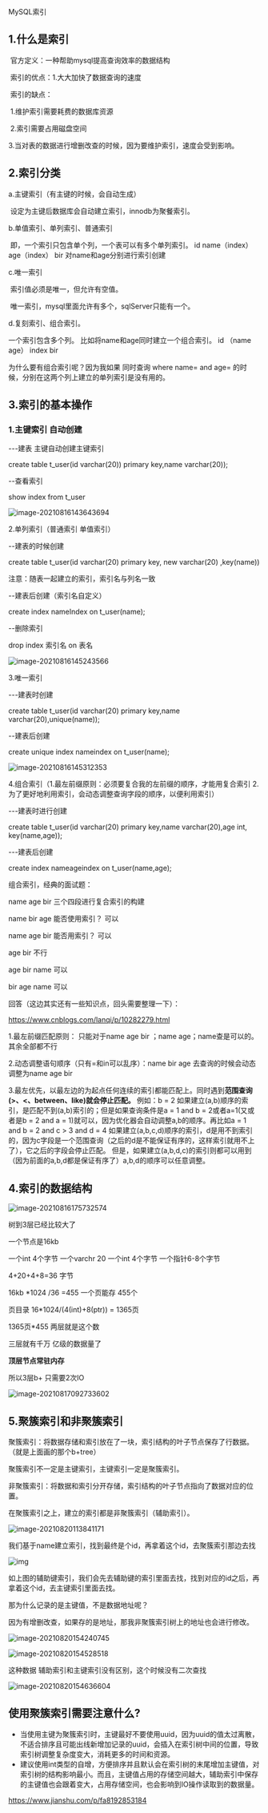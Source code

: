 MySQL索引

## 1.什么是索引

​	官方定义：一种帮助mysql提高查询效率的数据结构

​	索引的优点：1.大大加快了数据查询的速度

​	索引的缺点：

​	1.维护索引需要耗费的数据库资源

​	2.索引需要占用磁盘空间

​	3.当对表的数据进行增删改查的时候，因为要维护索引，速度会受到影响。



## 2.索引分类

a.主键索引（有主键的时候，会自动生成）

​		设定为主键后数据库会自动建立索引，innodb为聚餐索引。

b.单值索引、单列索引、普通索引

​		即，一个索引只包含单个列，一个表可以有多个单列索引。  id  name（index） age（index） bir  对name和age分别进行索引创建



c.唯一索引

​	索引值必须是唯一，但允许有空值。

​	唯一索引，mysql里面允许有多个，sqlServer只能有一个。



d.复刻索引、组合索引。

一个索引包含多个列。      比如将name和age同时建立一个组合索引。  id  （name  age） index  bir  

为什么要有组合索引呢？因为我如果 同时查询 where name= and age= 的时候，分别在这两个列上建立的单列索引是没有用的。



## 3.索引的基本操作

### 1.主键索引  自动创建

---建表  主键自动创建主键索引

create table t_user(id varchar(20)) primary key,name varchar(20));

--查看索引

show index from t_user

![image-20210816143643694](索引.assets/image-20210816143643694.png)



2.单列索引（普通索引 单值索引）

--建表的时候创建

create table t_user(id varchar(20) primary key, new varchar(20) ,key(name))

注意：随表一起建立的索引，索引名与列名一致

--建表后创建（索引名自定义）

create index  nameIndex on t_user(name);

--删除索引

drop index 索引名 on 表名

![image-20210816145243566](索引.assets/image-20210816145243566.png)

3.唯一索引

---建表时创建

create table t_user(id varchar(20) primary key,name varchar(20),unique(name));

--建表后创建

create unique index nameindex on t_user(name);

![image-20210816145312353](索引.assets/image-20210816145312353.png)

4.组合索引（1.最左前缀原则：必须要复合我的左前缀的顺序，才能用复合索引  2.为了更好地利用索引，会动态调整查询字段的顺序，以便利用索引）

---建表时进行创建

create table t_user(id varchar(20) primary key,name varchar(20),age int, key(name,age));

---建表后创建

create index nameageindex on t_user(name,age);



组合索引，经典的面试题：

name  age bir  三个四段进行复合索引的构建

name bir age   能否使用索引？  可以

name age bir   能否用索引？      可以

age bir                                           不行

age bir name                                可以

bir age  name                               可以

回答（这边其实还有一些知识点，回头需要整理一下）：

https://www.cnblogs.com/lanqi/p/10282279.html

1.最左前缀匹配原则： 只能对于name  age bir ；name  age；name查是可以的。其余全部都不行

2.动态调整语句顺序（只有=和in可以乱序）：name bir age 去查询的时候会动态调整为name  age bir

3.最左优先，以最左边的为起点任何连续的索引都能匹配上。同时遇到**范围查询(>、<、between、like)就会停止匹配。**
例如：b = 2 如果建立(a,b)顺序的索引，是匹配不到(a,b)索引的；但是如果查询条件是a = 1 and b = 2或者a=1(又或者是b = 2 and a = 1)就可以，因为优化器会自动调整a,b的顺序。再比如a = 1 and b = 2 and c > 3 and d = 4 如果建立(a,b,c,d)顺序的索引，d是用不到索引的，因为c字段是一个范围查询（之后的d是不能保证有序的，这样索引就用不上了），它之后的字段会停止匹配。 但是，如果建立(a,b,d,c)的索引则都可以用到（因为前面的a,b,d都是保证有序了）a,b,d的顺序可以任意调整。



## 4.索引的数据结构

![image-20210816175732574](索引.assets/image-20210816175732574.png)

树到3层已经比较大了

一个节点是16kb

一个int 4个字节  一个varchr 20 一个int 4个字节 一个指针6-8个字节

4+20+4+8=36 字节

16kb *1024 /36 =455  一个页能存 455个

页目录  16*1024/(4(int)+8(ptr)) = 1365页

1365页*455  两层就是这个数

三层就有千万 亿级的数据量了

**顶层节点常驻内存**

所以3层b+ 只需要2次IO

![image-20210817092733602](索引.assets/image-20210817092733602.png)

## 5.聚簇索引和非聚簇索引

聚簇索引：将数据存储和索引放在了一块，索引结构的叶子节点保存了行数据。（就是上面画的那个b+tree）

聚簇索引不一定是主键索引，主键索引一定是聚簇索引。



非聚簇索引：将数据和索引分开存储，索引结构的叶子节点指向了数据对应的位置。

在聚簇索引之上，建立的索引都是非聚簇索引（辅助索引）。

![image-20210820113841171](索引.assets/image-20210820113841171.png)

我们基于name建立索引，找到最终是个id，再拿着这个id，去聚簇索引那边去找

![img](索引.assets/10154499-5772dddedb909374.PNG)

如上图的辅助键索引，我们会先去辅助键的索引里面去找，找到对应的id之后，再拿着这个id，去主键索引里面去找。

那为什么记录的是主键值，不是数据地址呢？

因为有增删改查，如果存的是地址，那我非聚簇索引树上的地址也会进行修改。



![image-20210820154240745](索引.assets/image-20210820154240745.png)

![image-20210820154528518](索引.assets/image-20210820154528518.png)

这种数据 辅助索引和主键索引没有区别，这个时候没有二次查找



![image-20210820154636604](索引.assets/image-20210820154636604.png)

## 使用聚簇索引需要注意什么?

- 当使用主键为聚簇索引时，主键最好不要使用uuid，因为uuid的值太过离散，不适合排序且可能出线新增加记录的uuid，会插入在索引树中间的位置，导致索引树调整复杂度变大，消耗更多的时间和资源。
- 建议使用int类型的自增，方便排序并且默认会在索引树的末尾增加主键值，对索引树的结构影响最小。而且，主键值占用的存储空间越大，辅助索引中保存的主键值也会跟着变大，占用存储空间，也会影响到IO操作读取到的数据量。

https://www.jianshu.com/p/fa8192853184
